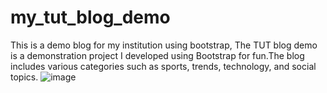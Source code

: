 # my_tut_blog_demo
This is a demo blog for my institution using bootstrap, The TUT blog demo is a demonstration project I developed using Bootstrap for fun.The blog includes various categories such as sports, trends, technology, and social topics.
![image](https://github.com/user-attachments/assets/ff220fe9-f419-4487-845c-14888d8b0319)

